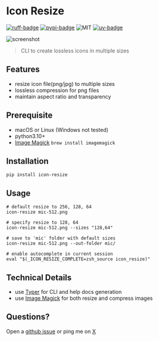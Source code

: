 # Icon Resize

[![ruff-badge]][ruff] [![pypi-badge]][pypi-url] ![MIT] [![uv-badge]][uv]

![screenshot](https://i.imgur.com/K00hCxN.png)

> CLI to create lossless icons in multiple sizes

[mit]: https://img.shields.io/github/license/hoishing/icon-resize

## Features

- resize icon file(png/jpg) to multiple sizes
- lossless compression for png files
- maintain aspect ratio and transparency

## Prerequisite

- macOS or Linux (Windows not tested)
- python3.10+
- [Image Magick][magick] `brew install imagemagick`

## Installation

`pip install icon-resize`

## Usage

```shell
# default resize to 256, 128, 64
icon-resize mic-512.png

# specify resize to 128, 64
icon-resize mic-512.png --sizes "128,64"

# save to 'mic' folder with default sizes
icon-resize mic-512.png --out-folder mic/

# enable autocomplete in current session
eval "$(_ICON_RESIZE_COMPLETE=zsh_source icon_resize)"
```

## Technical Details

- use [Typer][typer] for CLI and help docs generation
- use [Image Magick][magick] for both resize and compress images

## Questions?

Open a [github issue] or ping me on [X]

[github issue]: https://github.com/hoishing/icon-resize-cli/issues
[magick]: https://imagemagick.org
[pypi-badge]: https://img.shields.io/pypi/v/icon-resize
[pypi-url]: https://pypi.org/project/icon-resize/
[ruff-badge]: https://img.shields.io/endpoint?url=https://raw.githubusercontent.com/astral-sh/ruff/main/assets/badge/v2.json
[ruff]: https://github.com/astral-sh/ruff
[typer]: https://typer.tiangolo.com
[uv-badge]: https://img.shields.io/endpoint?url=https://raw.githubusercontent.com/astral-sh/uv/main/assets/badge/v0.json
[uv]: https://docs.astral.sh/uv/
[X]: https://x.com/intent/tweet?text=https://github.com/hoishing/gllm/%20%0D@hoishing
